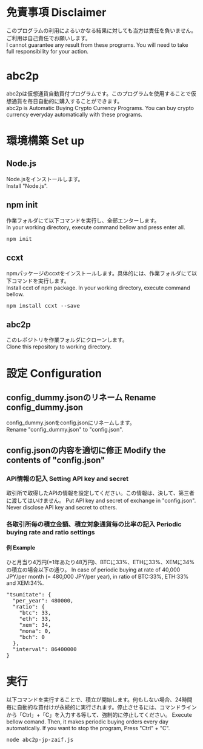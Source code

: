 # 免責事項 Disclaimer
このプログラムの利用によるいかなる結果に対しても当方は責任を負いません。ご利用は自己責任でお願いします。<br>
I cannot guarantee any result from these programs. You will need to take full responsibility for your action.

# abc2p
abc2pは仮想通貨自動買付プログラムです。このプログラムを使用することで仮想通貨を毎日自動的に購入することができます。<br>
abc2p is Automatic Buying Crypto Currency Programs. You can buy crypto currency everyday automatically with these programs.

# 環境構築 Set up

## Node.js
Node.jsをインストールします。<br>
Install "Node.js".

## npm init
作業フォルダにて以下コマンドを実行し、全部エンターします。<br>
In your working directory, execute command bellow and press enter all.
<pre>
npm init
</pre>

## ccxt
npmパッケージのccxtをインストールします。具体的には、作業フォルダにて以下コマンドを実行します。<br>
Install ccxt of npm package. In your working directory, execute command bellow.
<pre>
npm install ccxt --save
</pre>

## abc2p
このレポジトリを作業フォルダにクローンします。<br>
Clone this repository to working directory.

# 設定 Configuration

## config_dummy.jsonのリネーム Rename config_dummy.json
config_dummy.jsonをconfig.jsonにリネームします。<br>
Rename "config_dummy.json" to "config.json".

## config.jsonの内容を適切に修正 Modify the contents of "config.json"

### API情報の記入 Setting API key and secret
取引所で取得したAPIの情報を設定してください。この情報は、決して、第三者に渡してはいけません。
Put API key and secret of exchange in "config.json". Never disclose API key and secret to others.

### 各取引所毎の積立金額、積立対象通貨毎の比率の記入 Periodic buying rate and ratio settings

#### 例 Example
ひと月当り4万円(=1年あたり48万円)、BTCに33%、ETHに33%、XEMに34%の積立の場合以下の通り。
In case of periodic buying at rate of 40,000 JPY/per month (= 480,000 JPY/per year), in ratio of BTC:33%, ETH:33% and XEM:34%.
<pre>
"tsumitate": {
  "per_year": 480000,
  "ratio": {
    "btc": 33,
    "eth": 33,
    "xem": 34,
    "mona": 0,
    "bch": 0
  },
  "interval": 86400000
}
</pre>

# 実行
以下コマンドを実行することで、積立が開始します。何もしない場合、24時間毎に自動的な買付けが永続的に実行されます。停止させるには、コマンドラインから「Ctrl」+「C」を入力する等して、強制的に停止してください。
Execute bellow comand. Then, it makes periodic buying orders every day automatically. If you want to stop the program, Press "Ctrl" + "C".
<pre>
node abc2p-jp-zaif.js
</pre>
